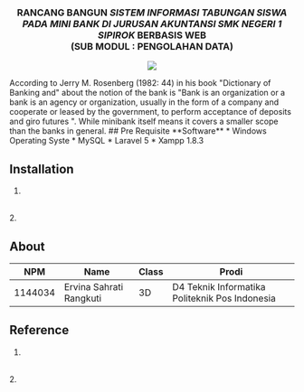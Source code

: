 <h3 align="center">RANCANG BANGUN <i> SISTEM INFORMASI TABUNGAN SISWA PADA MINI BANK DI JURUSAN AKUNTANSI
SMK NEGERI  1 SIPIROK </i> BERBASIS WEB <br> (SUB MODUL : PENGOLAHAN DATA) </h3>

<p align="center">
  <img src="./img/proposal/banking.png">
</p>
According to Jerry M. Rosenberg (1982: 44) in his book "Dictionary of Banking and" about the notion of the bank is "Bank is an organization or a bank is an agency or organization, usually in the form of a company and cooperate or leased by the government, to perform acceptance of deposits and giro futures ". While minibank itself means it covers a smaller scope than the banks in general.
## Pre Requisite
**Software**
* Windows Operating Syste
* MySQL
* Laravel 5
* Xampp 1.8.3
 
## Installation
1.
<br>
2.

## About

NPM| Name| Class | Prodi
------------ | ------------- | ------------- | -------------
1144034| Ervina Sahrati Rangkuti| 3D| D4 Teknik Informatika Politeknik Pos Indonesia

## Reference
1.
<br>
2.